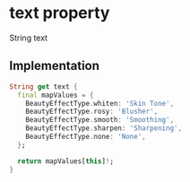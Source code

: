 


# text property









String text
  







## Implementation

```dart
String get text {
  final mapValues = {
    BeautyEffectType.whiten: 'Skin Tone',
    BeautyEffectType.rosy: 'Blusher',
    BeautyEffectType.smooth: 'Smoothing',
    BeautyEffectType.sharpen: 'Sharpening',
    BeautyEffectType.none: 'None',
  };

  return mapValues[this]!;
}
```








